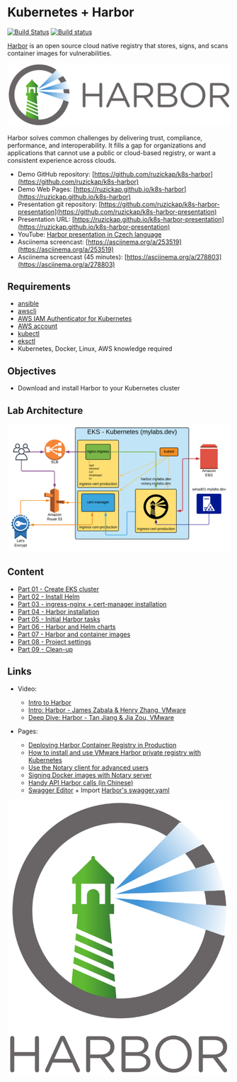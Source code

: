 # Kubernetes + Harbor

[![Build Status](https://travis-ci.com/ruzickap/k8s-harbor.svg?branch=master)](https://travis-ci.com/ruzickap/k8s-harbor)
[![Build status](https://ci.appveyor.com/api/projects/status/1ujogot232rcksmb?svg=true)](https://ci.appveyor.com/project/ruzickap/k8s-harbor)

[Harbor](https://goharbor.io/) is an open source cloud native registry that
stores, signs, and scans container images for vulnerabilities.

![Harbor](./.vuepress/public/harbor-horizontal-color.svg "Harbor")

Harbor solves common challenges by delivering trust, compliance, performance,
and interoperability. It fills a gap for organizations and applications that
cannot use a public or cloud-based registry, or want a consistent experience
across clouds.

* Demo GitHub repository: [https://github.com/ruzickap/k8s-harbor](https://github.com/ruzickap/k8s-harbor)
* Demo Web Pages: [https://ruzickap.github.io/k8s-harbor](https://ruzickap.github.io/k8s-harbor)
* Presentation git repository: [https://github.com/ruzickap/k8s-harbor-presentation](https://github.com/ruzickap/k8s-harbor-presentation)
* Presentation URL: [https://ruzickap.github.io/k8s-harbor-presentation](https://ruzickap.github.io/k8s-harbor-presentation)
* YouTube: [Harbor presentation in Czech language](https://youtu.be/niZJOM7ND24)
* Asciinema screencast: [https://asciinema.org/a/253519](https://asciinema.org/a/253519)
* Asciinema screencast (45 minutes): [https://asciinema.org/a/278803](https://asciinema.org/a/278803)

## Requirements

* [ansible](https://ansible.com)
* [awscli](https://aws.amazon.com/cli/)
* [AWS IAM Authenticator for Kubernetes](https://github.com/kubernetes-sigs/aws-iam-authenticator)
* [AWS account](https://aws.amazon.com/account/)
* [kubectl](https://kubernetes.io/docs/tasks/tools/install-kubectl/)
* [eksctl](https://eksctl.io/)
* Kubernetes, Docker, Linux, AWS knowledge required

## Objectives

* Download and install Harbor to your Kubernetes cluster

## Lab Architecture

![Lab architecture](https://raw.githubusercontent.com/ruzickap/k8s-harbor-presentation/master/images/harbor_demo_architecture_diagram.svg?sanitize=true
"Lab architecture")

## Content

* [Part 01 - Create EKS cluster](part-01/README.md)
* [Part 02 - Install Helm](part-02/README.md)
* [Part 03 - ingress-nginx + cert-manager installation](part-03/README.md)
* [Part 04 - Harbor installation](part-04/README.md)
* [Part 05 - Initial Harbor tasks](part-05/README.md)
* [Part 06 - Harbor and Helm charts](part-06/README.md)
* [Part 07 - Harbor and container images](part-07/README.md)
* [Part 08 - Project settings](part-08/README.md)
* [Part 09 - Clean-up](part-09/README.md)

## Links

* Video:

  * [Intro to Harbor](https://youtu.be/Rs3zByxI8aY)
  * [Intro: Harbor - James Zabala & Henry Zhang, VMware](https://youtu.be/RZQVBWwGa2s)
  * [Deep Dive: Harbor - Tan Jiang & Jia Zou, VMware](https://youtu.be/OKj1XxtsTCo)

* Pages:

  * [Deploying Harbor Container Registry in Production](https://medium.com/@ikod/deploy-harbor-container-registry-in-production-89352fb1a114)
  * [How to install and use VMware Harbor private registry with Kubernetes](https://blog.inkubate.io/how-to-use-harbor-private-registry-with-kubernetes/)
  * [Use the Notary client for advanced users](https://docs.docker.com/notary/advanced_usage/)
  * [Signing Docker images with Notary server](https://werner-dijkerman.nl/2019/02/24/signing-docker-images-with-notary-server/)
  * [Handy API Harbor calls (in Chinese)](https://cloud.tencent.com/developer/article/1151425)
  * [Swagger Editor](https://editor.swagger.io/) + Import [Harbor's swagger.yaml](https://raw.githubusercontent.com/goharbor/harbor/7b6e83090e26d171c0d0e0dacd14e2b61fab45e1/API/harbor/swagger.yaml)

![Harbor](https://raw.githubusercontent.com/cncf/artwork/ab42c9591f6e0fdccc62c7b88f353d3fdc825734/harbor/stacked/color/harbor-stacked-color.svg?sanitize=true
"Harbor")
